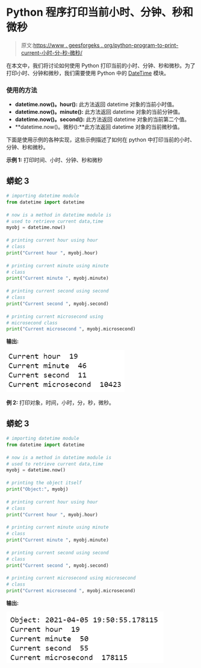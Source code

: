 # Python 程序打印当前小时、分钟、秒和微秒

> 原文:[https://www . geesforgeks . org/python-program-to-print-current-小时-分-秒-微秒/](https://www.geeksforgeeks.org/python-program-to-print-current-hour-minute-second-and-microsecond/)

在本文中，我们将讨论如何使用 Python 打印当前的小时、分钟、秒和微秒。为了打印小时、分钟和微秒，我们需要使用 Python 中的 [DateTime](https://www.geeksforgeeks.org/python-datetime-module-with-examples/) 模块。

### **使用的方法**

*   **datetime.now()。hour():** 此方法返回 datetime 对象的当前小时值。
*   **datetime.now()。minute():** 此方法返回 datetime 对象的当前分钟值。
*   **datetime.now()。second():** 此方法返回 datetime 对象的当前第二个值。
*   **datetime.now()。微秒():**此方法返回 datetime 对象的当前微秒值。

下面是使用示例的各种实现，这些示例描述了如何在 python 中打印当前的小时、分钟、秒和微秒。

**示例 1:** 打印时间、小时、分钟、秒和微秒

## 蟒蛇 3

```py
# importing datetime module
from datetime import datetime 

# now is a method in datetime module is
# used to retrieve current data,time
myobj = datetime.now()

# printing current hour using hour
# class
print("Current hour ", myobj.hour) 

# printing current minute using minute
# class
print("Current minute ", myobj.minute)

# printing current second using second
# class
print("Current second ", myobj.second)

# printing current microsecond using
# microsecond class
print("Current microsecond ", myobj.microsecond)
```

**输出:**

![](img/153c9452a934286d4401ac5ba877b049.png)

**例 2:** 打印对象，时间，小时，分，秒，微秒。

## 蟒蛇 3

```py
# importing datetime module
from datetime import datetime 

# now is a method in datetime module is
# used to retrieve current data,time
myobj = datetime.now()

# printing the object itself
print("Object:", myobj)

# printing current hour using hour
# class
print("Current hour ", myobj.hour) 

# printing current minute using minute
# class
print("Current minute ", myobj.minute)

# printing current second using second
# class
print("Current second ", myobj.second)

# printing current microsecond using microsecond
# class
print("Current microsecond ", myobj.microsecond)
```

**输出:**

![](img/03fdcb64a078b06e1e3d90a085f7c33b.png)